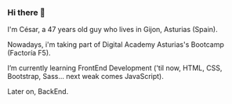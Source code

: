 ### Hi there 👋

I'm César, a 47 years old guy who lives in Gijon, Asturias (Spain). 

Nowadays, i'm taking part of Digital Academy Asturias's Bootcamp (Factoría F5).

I’m currently learning FrontEnd Development ('til now, HTML, CSS, Bootstrap, Sass... next weak comes JavaScript).

Later on, BackEnd.
<!--
**cesarconte/cesarconte** is a ✨ _special_ ✨ repository because its `README.md` (this file) appears on your GitHub profile.

Here are some ideas to get you started:

- 🔭 I’m currently working on ...
- 🌱 I’m currently learning ...
- 👯 I’m looking to collaborate on ...
- 🤔 I’m looking for help with ...
- 💬 Ask me about ...
- 📫 How to reach me: ...
- 😄 Pronouns: ...
- ⚡ Fun fact: ...
-->
